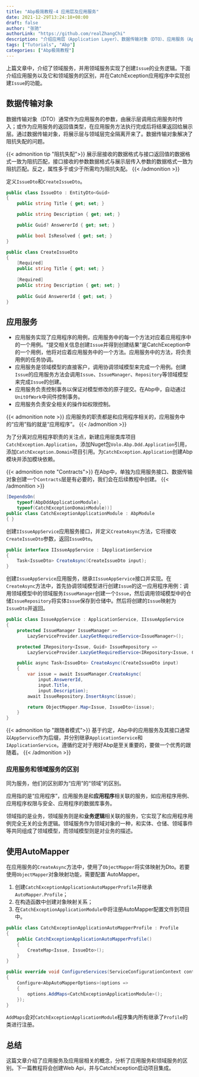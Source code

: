 ```yaml
---
title: "Abp极简教程-4 应用层及应用服务"
date: 2021-12-29T13:24:18+08:00
draft: false
author: "张驰"
authorLink: "https://github.com/realZhangChi"
description: "介绍应用层（Application Layer）、数据传输对象（DTO）、应用服务（Application Service），应用服务和领域服务(Domain Service)的区别，继承AutoMapper，在CatchException项目中实现应用服务。"
tags: ["Tutorials", "Abp"]
categories: ["Abp极简教程"]
---
```


上篇文章中，介绍了领域服务，并用领域服务实现了创建`Issue`的业务逻辑。下面介绍应用服务以及它和领域服务的区别，并在CatchException应用程序中实现创建`Issue`的功能。

## 数据传输对象

数据传输对象（DTO）通常作为应用服务的参数，由展示层调用应用服务时传入；或作为应用服务的返回值类型，在应用服务方法执行完成后将结果返回给展示层。通过数据传输对象，将展示层与领域层完全隔离开来了。数据传输对象解决了阻抗失配的问题。

{{< admonition tip "阻抗失配">}}
展示层接收的数据格式与接口返回值的数据格式一致为阻抗匹配，接口接收的参数数据格式与展示层传入参数的数据格式一致为阻抗匹配。反之，属性多于或少于所需均为阻抗失配。
{{< /admonition >}}

定义`IssueDto`和`CreateIssueDto`。

```cs
public class IssueDto : EntityDto<Guid>
{
    public string Title { get; set; }

    public string Description { get; set; }

    public Guid? AnswererId { get; set; }

    public bool IsResolved { get; set; }
}
```

```cs
public class CreateIssueDto
{
    [Required]
    public string Title { get; set; }
    
    [Required]
    public string Description { get; set; }
    
    public Guid AnswererId { get; set; }
}
```

## 应用服务

- 应用服务实现了应用程序的用例，应用服务中的每一个方法对应着应用程序中的一个用例。“提交相关信息创建`Issue`并得到创建结果”是CatchException中的一个用例，他将对应着应用服务中的一个方法。应用服务中的方法，将负责用例的任务协调。
- 应用服务是领域模型的直接客户，调用协调领域模型来完成一个用例。创建`Issue`的应用服务方法会调用`Issue`、`IssueManager`、`Repository`等领域模型来完成`Issue`的创建。
- 应用服务负责控制事务以保证对模型修改的原子提交。在Abp中，自动通过`UnitOfWork`中间件控制事务。
- 应用服务负责安全相关的操作如权限控制。

{{< admonition note >}}
应用服务的职责都是和应用程序相关的，应用服务中的“应用”指的就是“应用程序”。
{{< /admonition >}}

为了分离对应用程序职责的关注点，新建应用层类库项目`CatchException.Application`，添加Nuget包`Volo.Abp.Ddd.Application`引用，添加`CatchException.Domain`项目引用。为`CatchException.Application`创建Abp模块并添加模块依赖。

{{< admonition note "Contracts">}}
在Abp中，单独为应用服务接口、数据传输对象创建一个`Contracts`层是有必要的，我们会在后续教程中创建。
{{< /admonition >}}

```cs
[DependsOn(
    typeof(AbpDddApplicationModule),
    typeof(CatchExceptionDomainModule))]
public class CatchExceptionApplicationModule : AbpModule
{ }
```

创建`IIssueAppService`应用服务接口，并定义`CreateAsync`方法，它将接收`CreateIssueDto`参数，返回`IssueDto`。

```cs
public interface IIssueAppService : IApplicationService
{
    Task<IssueDto> CreateAsync(CreateIssueDto input);
}
```

创建`IssueAppService`应用服务，继承`IIssueAppService`接口并实现。在`CreateAsync`方法中，首先协调领域模型进行创建`Issue`的这一应用程序用例：调用领域模型中的领域服务`IssueManager`创建一个`Issue`，然后调用领域模型中的仓储`IssueRepository`将实体`Issue`保存到仓储中。然后将创建的`Issue`映射为`IssueDto`并返回。

```cs
public class IssueAppService : ApplicationService, IIssueAppService
{
    protected IssueManager IssueManager =>
        LazyServiceProvider.LazyGetRequiredService<IssueManager>();

    protected IRepository<Issue, Guid> IssueRepository =>
        LazyServiceProvider.LazyGetRequiredService<IRepository<Issue, Guid>>();

    public async Task<IssueDto> CreateAsync(CreateIssueDto input)
    {
        var issue = await IssueManager.CreateAsync(
            input.AnswererId,
            input.Title,
            input.Description);
        await IssueRepository.InsertAsync(issue);

        return ObjectMapper.Map<Issue, IssueDto>(issue);
    }
}
```

{{< admonition tip "跟随者模式">}}
基于约定，Abp中的应用服务及其接口通常以`AppService`作为后缀，并分别继承`ApplicationService`和`IApplicationService`。遵循约定对于用好Abp是至关重要的，要做一个优秀的跟随着。
{{< /admonition >}}

### 应用服务和领域服务的区别

同为服务，他们的区别即为“应用”的“领域”的区别。

应用指的是“应用程序”，应用服务是和**应用程序**相关联的服务，如应用程序用例、应用程序权限与安全、应用程序的数据库事务。

领域指的是业务，领域服务则是和**业务逻辑**相关联的服务，它实现了和应用程序用例完全无关的业务逻辑。领域服务作为领域对象的一种，和实体、仓储、领域事件等共同组成了领域模型，而领域模型则是对业务的描述。

## 使用AutoMapper

在应用服务的`CreateAsync`方法中，使用了`ObjectMapper`将实体映射为Dto。若要使用`ObjectMapper`对象映射功能，需要配置`AutoMapper。

1. 创建`CatchExceptionApplicationAutoMapperProfile`并继承`AutoMapper.Profile`；
2. 在构造函数中创建对象映射关系；
3. 在`CatchExceptionApplicationModule`中将注册AutoMapper配置文件到项目中。

```cs
public class CatchExceptionApplicationAutoMapperProfile : Profile
{
    public CatchExceptionApplicationAutoMapperProfile()
    {
        CreateMap<Issue, IssueDto>();
    }
}
```

```cs
public override void ConfigureServices(ServiceConfigurationContext context)
{
    Configure<AbpAutoMapperOptions>(options =>
    {
        options.AddMaps<CatchExceptionApplicationModule>();
    });
}
```

`AddMaps`会对`CatchExceptionApplicationModule`程序集内所有继承了`Profile`的类进行注册。

## 总结

这篇文章介绍了应用服务及应用层相关的概念，分析了应用服务和领域服务的区别。下一篇教程将会创建Web Api，并与CatchException启动项目集成。
